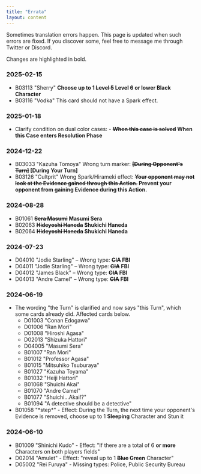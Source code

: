 ```yaml
---
title: "Errata"
layout: content
---
```


Sometimes translation errors happen. This page is updated when such errors are fixed.
If you discover some, feel free to message me through Twitter or Discord.

Changes are highlighted in bold.

### 2025-02-15

* B03113 "Sherry"  **Choose up to 1 ~~Level 5~~ Level 6 or lower Black Character**
* B03116 "Vodka"  This card should not have a Spark effect.

### 2025-01-18

* Clarify condition on dual color cases: - **~~When this case is solved~~ When this Case enters Resolution Phase**

### 2024-12-22

* B03033 "Kazuha Tomoya"  Wrong turn marker: **~~[During Opponent's Turn]~~ [During Your Turn]**
* B03126 "Cultprit" Wrong Spark/Hirameki effect: **~~Your opponent may not look at the Evidence gained through this Action.~~ Prevent your opponent from gaining Evidence during this Action.**

### 2024-08-28

* B01061 **~~Sera Masumi~~ Masumi Sera**
* B02063 **~~Hideyoshi Haneda~~ Shukichi Haneda**
* B02064 **~~Hideyoshi Haneda~~ Shukichi Haneda**

### 2024-07-23

* D04010 "Jodie Starling" – Wrong type: **~~CIA~~ FBI**
* D04011 "Jodie Starling" – Wrong type: **~~CIA~~ FBI**
* D04012 "James Black" – Wrong type: **~~CIA~~ FBI**
* D04013 "Andre Camel" – Wrong type: **~~CIA~~ FBI**

### 2024-06-19

* The wording "the Turn" is clarified and now says "this Turn", which some cards already did. Affected cards below.
  * D01003 "Conan Edogawa"
  * D01006 "Ran Mori"
  * D01008 "Hiroshi Agasa"
  * D02013 "Shizuka Hattori"
  * D04005 "Masumi Sera"
  * B01007 "Ran Mori"
  * B01012 "Professor Agasa"
  * B01015 "Mitsuhiko Tsuburaya"
  * B01027 "Kazuha Toyama"
  * B01032 "Heiji Hattori"
  * B01068 "Shuichi Akai"
  * B01070 "Andre Camel"
  * B01077 "Shuichi…Akai!?"
  * B01094 "A detective should be a detective"
* B01058 "\*step*" - Effect: During the Turn, the next time your opponent's Evidence is removed, choose up to 1 **Sleeping** Character and Stun it

### 2024-06-10

* B01009 "Shinichi Kudo" - Effect: "If there are a total of 6 **or more** Characters on both players fields"
* D02014 "Amulet" - Effect: "reveal up to 1 **~~Blue~~ Green** Character"
* D05002 "Rei Furuya" - Missing types: Police, Public Security Bureau